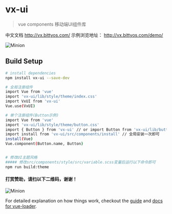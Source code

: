 # vx-ui

> vue components 移动端UI组件库
>

中文文档
http://vx.bittyos.com/
示例浏览地址：
http://vx.bittyos.com/demo/

![Minion](http://vx.bittyos.com/static/images/demo-code.png)

## Build Setup

``` bash
# install dependencies
npm install vx-ui --save-dev

# 全局注册组件
import Vue from 'vue'
import 'vx-ui/lib/style/theme/index.css'
import VxUI from 'vx-ui'
Vue.use(VxUI)

# 单个注册组件(Button示例)
import Vue from 'vue'
import 'vx-ui/lib/style/theme/button.css'
import { Button } from 'vx-ui' // or import Button from 'vx-ui/lib/button'
import install from 'vx-ui/src/components/install' // 全局安装一次即可
install(Vue)
Vue.component(Button.name, Button)


# 修改UI主题风格
##### 修改src/components/style/src/variable.scss变量后运行以下命令即可
npm run build:theme
```

#### 打赏赞助，请扫以下二维码，谢谢！
![Minion](http://vx.bittyos.com/static/images/pay-code.png?v=0.1)

For detailed explanation on how things work, checkout the [guide](http://vuejs-templates.github.io/webpack/) and [docs for vue-loader](http://vuejs.github.io/vue-loader).
